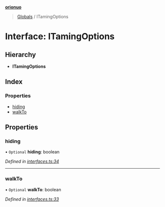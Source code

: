 **[orionuo](../README.md)**

> [Globals](../globals.md) / ITamingOptions

# Interface: ITamingOptions

## Hierarchy

* **ITamingOptions**

## Index

### Properties

* [hiding](itamingoptions.md#hiding)
* [walkTo](itamingoptions.md#walkto)

## Properties

### hiding

• `Optional` **hiding**: boolean

*Defined in [interfaces.ts:34](https://github.com/msviha/orionuo/blob/bbe2852/src/interfaces.ts#L34)*

___

### walkTo

• `Optional` **walkTo**: boolean

*Defined in [interfaces.ts:33](https://github.com/msviha/orionuo/blob/bbe2852/src/interfaces.ts#L33)*
